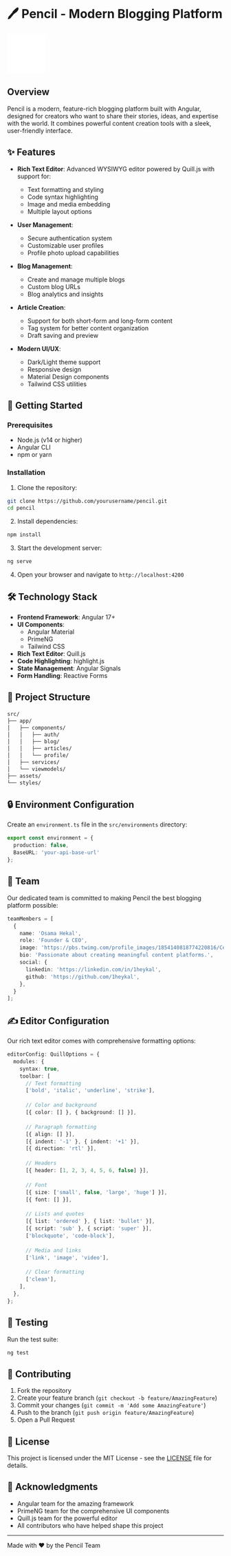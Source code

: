 # 🖊️ Pencil - Modern Blogging Platform

![Pencil Logo](src/assets/icons/pencil-logo.svg)

## Overview

Pencil is a modern, feature-rich blogging platform built with Angular, designed for creators who want to share their stories, ideas, and expertise with the world. It combines powerful content creation tools with a sleek, user-friendly interface.

## ✨ Features

- **Rich Text Editor**: Advanced WYSIWYG editor powered by Quill.js with support for:
  - Text formatting and styling
  - Code syntax highlighting
  - Image and media embedding
  - Multiple layout options
  
- **User Management**:
  - Secure authentication system
  - Customizable user profiles
  - Profile photo upload capabilities

- **Blog Management**:
  - Create and manage multiple blogs
  - Custom blog URLs
  - Blog analytics and insights

- **Article Creation**:
  - Support for both short-form and long-form content
  - Tag system for better content organization
  - Draft saving and preview
  
- **Modern UI/UX**:
  - Dark/Light theme support
  - Responsive design
  - Material Design components
  - Tailwind CSS utilities

## 🚀 Getting Started

### Prerequisites

- Node.js (v14 or higher)
- Angular CLI
- npm or yarn

### Installation

1. Clone the repository:

```bash
git clone https://github.com/yourusername/pencil.git
cd pencil
```

2. Install dependencies:
```bash
npm install
```

3. Start the development server:
```bash
ng serve
```

4. Open your browser and navigate to `http://localhost:4200`

## 🛠️ Technology Stack

- **Frontend Framework**: Angular 17+
- **UI Components**: 
  - Angular Material
  - PrimeNG
  - Tailwind CSS
- **Rich Text Editor**: Quill.js
- **Code Highlighting**: highlight.js
- **State Management**: Angular Signals
- **Form Handling**: Reactive Forms

## 📁 Project Structure

```
src/
├── app/
│   ├── components/
│   │   ├── auth/
│   │   ├── blog/
│   │   ├── articles/
│   │   └── profile/
│   ├── services/
│   └── viewmodels/
├── assets/
└── styles/
```

## 🔒 Environment Configuration

Create an `environment.ts` file in the `src/environments` directory:

```typescript
export const environment = {
  production: false,
  BaseURL: 'your-api-base-url'
};
```

## 👥 Team

Our dedicated team is committed to making Pencil the best blogging platform possible:

```typescript
teamMembers = [
  {
    name: 'Osama Hekal',
    role: 'Founder & CEO',
    image: 'https://pbs.twimg.com/profile_images/1854140818774220816/CeZrsNPd_400x400.jpg',
    bio: 'Passionate about creating meaningful content platforms.',
    social: {
      linkedin: 'https://linkedin.com/in/1heykal',
      github: 'https://github.com/1heykal',
    },
  }
];
```

## ✍️ Editor Configuration

Our rich text editor comes with comprehensive formatting options:

```typescript
editorConfig: QuillOptions = {
  modules: {
    syntax: true,
    toolbar: [
      // Text formatting
      ['bold', 'italic', 'underline', 'strike'],

      // Color and background
      [{ color: [] }, { background: [] }],

      // Paragraph formatting
      [{ align: [] }],
      [{ indent: '-1' }, { indent: '+1' }],
      [{ direction: 'rtl' }],

      // Headers
      [{ header: [1, 2, 3, 4, 5, 6, false] }],

      // Font
      [{ size: ['small', false, 'large', 'huge'] }],
      [{ font: [] }],

      // Lists and quotes
      [{ list: 'ordered' }, { list: 'bullet' }],
      [{ script: 'sub' }, { script: 'super' }],
      ['blockquote', 'code-block'],

      // Media and links
      ['link', 'image', 'video'],

      // Clear formatting
      ['clean'],
    ],
  },
};
```

## 🧪 Testing

Run the test suite:

```bash
ng test
```

## 🤝 Contributing

1. Fork the repository
2. Create your feature branch (`git checkout -b feature/AmazingFeature`)
3. Commit your changes (`git commit -m 'Add some AmazingFeature'`)
4. Push to the branch (`git push origin feature/AmazingFeature`)
5. Open a Pull Request

## 📝 License

This project is licensed under the MIT License - see the [LICENSE](LICENSE) file for details.

## 🙏 Acknowledgments

- Angular team for the amazing framework
- PrimeNG team for the comprehensive UI components
- Quill.js team for the powerful editor
- All contributors who have helped shape this project

---

Made with ❤️ by the Pencil Team
